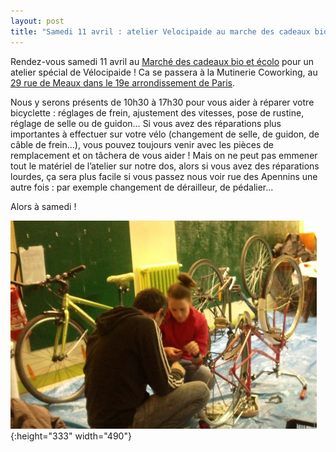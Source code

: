 ```yaml
---
layout: post
title: "Samedi 11 avril : atelier Velocipaide au marche des cadeaux bio et ecolo"
---
```



Rendez-vous samedi 11 avril au [Marché des cadeaux bio et écolo](http://www.marche-bio-ecolo.com/) pour un atelier spécial de Vélocipaide ! Ca se passera à la Mutinerie Coworking, au [29 rue de Meaux dans le 19e arrondissement de Paris](https://www.google.fr/maps/place/29+Rue+de+Meaux,+75019+Paris).

Nous y serons présents de 10h30 à 17h30 pour vous aider à réparer votre bicyclette : réglages de frein, ajustement des vitesses, pose de rustine, réglage de selle ou de guidon… Si vous avez des réparations plus importantes à effectuer sur votre vélo (changement de selle, de guidon, de câble de frein…), vous pouvez toujours venir avec les pièces de remplacement et on tâchera de vous aider ! Mais on ne peut pas emmener tout le matériel de l’atelier sur notre dos, alors si vous avez des réparations lourdes, ça sera plus facile si vous passez nous voir rue des Apennins une autre fois : par exemple changement de dérailleur, de pédalier...

Alors à samedi !

![](/assets/atelier-velo-marche-bio-490x333.jpg "Marché bio - Atelier vélo"){:height="333" width="490"}
